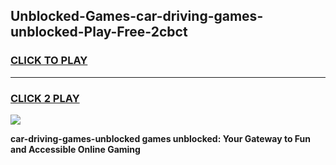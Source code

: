 
## Unblocked-Games-car-driving-games-unblocked-Play-Free-2cbct
<h3>
<a href="https://premium76.site?title=car-driving-games-unblocked&ref=18A1">CLICK TO PLAY</a></h3>
<hr>

<h3>
<a href="https://premium76.site?title=car-driving-games-unblocked&ref=18A1">CLICK 2 PLAY</a>
  
</h3>

<a href="https://premium76.site?title=car-driving-games-unblocked&ref=18A1"><img src="https://clearcache.store/games.png"></a>


**car-driving-games-unblocked games unblocked: Your Gateway to Fun and Accessible Online Gaming**
